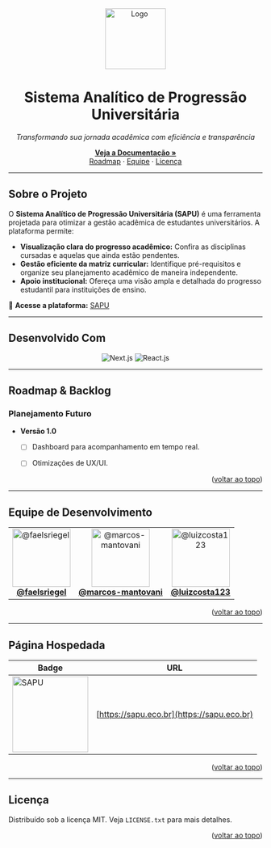 <!-- PROJECT LOGO -->
<a name="readme-top"></a>
<br />
<div align="center">
  <a href="https://sapu.eco.br">
    <img src="https://sapu.eco.br/images/Logotipo_SAPU_Dark.webp" alt="Logo" width="120" height="120">
  </a>
  <h1 align="center">Sistema Analítico de Progressão Universitária</h1>
  <p align="center">
 <i>Transformando sua jornada acadêmica com eficiência e transparência</i>
  </p>
  <p align="center">
    <a href="https://sapu.eco.br/relatorio"><strong>Veja a Documentação »</strong></a>
    <br />
    <a href="#roadmap">Roadmap</a>
    ·
    <a href="#equipe-de-desenvolvimento">Equipe</a>
    ·
    <a href="#license">Licença</a>
  </p>
</div>

---

## Sobre o Projeto

O **Sistema Analítico de Progressão Universitária (SAPU)** é uma ferramenta projetada para otimizar a gestão acadêmica de estudantes universitários. A plataforma permite:

- **Visualização clara do progresso acadêmico:** Confira as disciplinas cursadas e aquelas que ainda estão pendentes.
- **Gestão eficiente da matriz curricular:** Identifique pré-requisitos e organize seu planejamento acadêmico de maneira independente.
- **Apoio institucional:** Ofereça uma visão ampla e detalhada do progresso estudantil para instituições de ensino.

🔗 **Acesse a plataforma:** [SAPU](https://sapu.eco.br)

---

## Desenvolvido Com

<div align="center">
  <img src="https://img.shields.io/badge/next.js-000000?style=for-the-badge&logo=nextdotjs&logoColor=white" alt="Next.js" />
  <img src="https://img.shields.io/badge/React-20232A?style=for-the-badge&logo=react&logoColor=61DAFB" alt="React.js" />
</div>

---

## Roadmap & Backlog

### Planejamento Futuro
- **Versão 1.0**
    - [ ] Dashboard para acompanhamento em tempo real.
    - [ ] Otimizações de UX/UI.
 


<p align="right">(<a href="#readme-top">voltar ao topo</a>)</p>

---

## Equipe de Desenvolvimento

<div align="center">
  <table>
    <tr>
      <td align="center">
        <a href="https://github.com/faelsriegel">
          <img src="https://github.com/faelsriegel.png?size=115" width="115" alt="@faelsriegel"/><br>
          <b>@faelsriegel</b>
        </a>
      </td>
      <td align="center">
        <a href="https://github.com/marcos-mantovani">
          <img src="https://github.com/marcos-mantovani.png?size=115" width="115" alt="@marcos-mantovani"/><br>
          <b>@marcos-mantovani</b>
        </a>
      </td>
      <td align="center">
        <a href="https://github.com/luizcosta123">
          <img src="https://github.com/luizcosta123.png?size=115" width="115" alt="@luizcosta123"/><br>
          <b>@luizcosta123</b>
        </a>
      </td>
    </tr>
  </table>
</div>

<p align="right">(<a href="#readme-top">voltar ao topo</a>)</p>

---

## Página Hospedada

| Badge | URL |
|-------|-----|
| <a href="https://sapu.eco.br"><img width="150" src="https://sapu.eco.br/images/Logotipo_SAPU_Dark.webp" alt="SAPU"></a> | [https://sapu.eco.br](https://sapu.eco.br) |

<p align="right">(<a href="#readme-top">voltar ao topo</a>)</p>

---

## Licença

Distribuído sob a licença MIT. Veja `LICENSE.txt` para mais detalhes.

<p align="right">(<a href="#readme-top">voltar ao topo</a>)</p>

